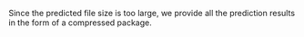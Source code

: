 Since the predicted file size is too large, we provide all the prediction results in the form of a compressed package.
